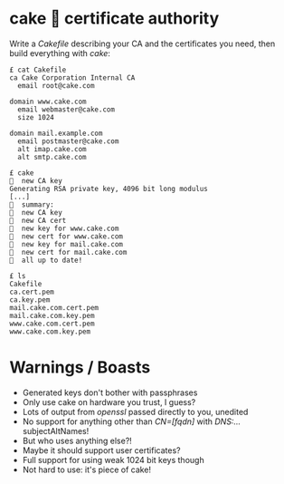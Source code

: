 # cake 🍰 certificate authority

Write a _Cakefile_ describing your CA and the certificates you need, then build everything with _cake_:

```
£ cat Cakefile
ca Cake Corporation Internal CA
  email root@cake.com

domain www.cake.com
  email webmaster@cake.com
  size 1024

domain mail.example.com
  email postmaster@cake.com
  alt imap.cake.com
  alt smtp.cake.com
```

```
£ cake
🍰  new CA key
Generating RSA private key, 4096 bit long modulus
[...]
🍰  summary:
🍰  new CA key
🍰  new CA cert
🍰  new key for www.cake.com
🍰  new cert for www.cake.com
🍰  new key for mail.cake.com
🍰  new cert for mail.cake.com
🍰  all up to date!
```

```
£ ls
Cakefile
ca.cert.pem
ca.key.pem
mail.cake.com.cert.pem
mail.cake.com.key.pem
www.cake.com.cert.pem
www.cake.com.key.pem
```

# Warnings / Boasts

* Generated keys don't bother with passphrases
* Only use cake on hardware you trust, I guess?
* Lots of output from _openssl_ passed directly to you, unedited
* No support for anything other than _CN=[fqdn]_ with _DNS:..._ subjectAltNames!
* But who uses anything else?!
* Maybe it should support user certificates?
* Full support for using weak 1024 bit keys though
* Not hard to use: it's piece of cake!
